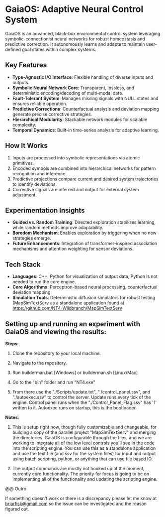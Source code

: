 # GaiaOS: Adaptive Neural Control System

GaiaOS is an advanced, black-box environmental control system leveraging symbolic-connectionist neural networks for robust homeostasis and predictive correction. It autonomously learns and adapts to maintain user-defined goal states within complex systems.

## Key Features
- **Type-Agnostic I/O Interface**: Flexible handling of diverse inputs and outputs.
- **Symbolic Neural Network Core**: Transparent, lossless, and deterministic encoding/decoding of multi-modal data.
- **Fault-Tolerant System**: Manages missing signals with NULL states and ensures reliable operation.
- **Predictive Corrections**: Counterfactual analysis and deviation mapping generate precise corrective strategies.
- **Hierarchical Modularity**: Stackable network modules for scalable complexity.
- **Temporal Dynamics**: Built-in time-series analysis for adaptive learning.

## How It Works
1. Inputs are processed into symbolic representations via atomic primitives.
2. Encoded symbols are combined into hierarchical networks for pattern recognition and inference.
3. Predictive projections compare current and desired system trajectories to identify deviations.
4. Corrective signals are inferred and output for external system adjustment.

## Experimentation Insights
- **Guided vs. Random Training**: Directed exploration stabilizes learning, while random methods improve adaptability.
- **Boredom Mechanism**: Enables exploration by triggering when no new strategies emerge.
- **Future Enhancements**: Integration of transformer-inspired association mechanisms and attention weighting for sensor deviations.

## Tech Stack
- **Languages**: C++, Python for visualization of output data, Python is not needed to run the core engine.
- **Core Algorithms**: Perceptron-based neural processing, counterfactual deviation mapping
- **Simulation Tools**: Deterministic diffusion simulators for robust testing (MapSimTextServ as a standalone application found at https://github.com/NT4-Wildbranch/MapSimTextServ


## Setting up and running an experiment with GaiaOS and viewing the results:

**Steps**:

1. Clone the repository to your local machine.

2. Navigate to the repository.

3. Run builderman.bat [Windows] or builderman.sh [Linux/Mac]

4. Go to the "bin" folder and run "NT4.exe"

5. From there use the "./Scripts/update.txt", "./control_panel.ssv", and "./autoexec.ssv" to control the server. Update runs every tick of the engine. Control panel runs when the "./Control_Panel_Flag.ssv" has '1' written to it. Autoexec runs on startup, this is the bootloader.

**Notes**:

1. This is setup right now, though fully customizable and changeable, for building a copy of the parallel project "MapSimTextServ" and merging the directories. GaiaOS is configurable through the files, and we are working to integrate all of the low level controls you'll see in the code into the scripting engine. You can use this as a standalone application and use the text file (and ssv for the system files) for input and output using batch scripting, python, or anything that can use file based IO.

2. The output commands are mostly not hooked up at the moment, currently core functionality. The priority for focus is going to be on implementing all of the functionality and updating the scripting engine. 

@@ Outro

If something doesn't work or there is a discrepancy please let me know at briarfisk@gmail.com so the issue can be investigated and the reason figured out. 